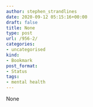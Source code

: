 ```yaml
---
author: stephen_strandlines
date: 2020-09-12 05:15:16+00:00
draft: false
title: None
type: post
url: /956-2/
categories:
- uncategorised
kind:
- Bookmark
post_format:
- Status
tags:
- mental health
---
```


None
